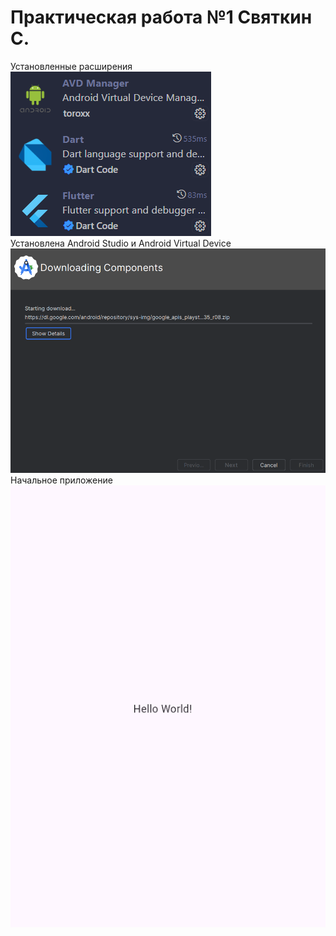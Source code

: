 # Практическая работа №1 Святкин С.

Установленные расширения
<br>
![alt text](assets/image.png)
<br>
Установлена Android Studio и Android Virtual Device
<br>
![alt text](assets/image-1.png)
<br>
Начальное приложение
<br>
![alt text](image.png)
<br>
